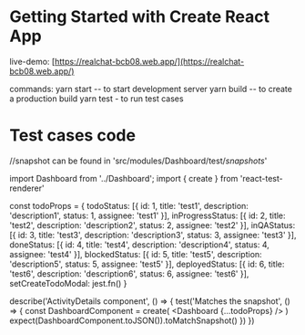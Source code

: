 # Getting Started with Create React App

live-demo: [https://realchat-bcb08.web.app/](https://realchat-bcb08.web.app/)

commands:
yarn start  -- to start development server
yarn build -- to create a production build
yarn test - to run test cases

# Test cases code 


//snapshot can be found in 'src/modules/Dashboard/test/_snapshots_'

import Dashboard from '../Dashboard';
import { create } from 'react-test-renderer'

const todoProps = {
  todoStatus: [{ id: 1, title: 'test1', description: 'description1', status: 1, assignee: 'test1' }],
  inProgressStatus: [{ id: 2, title: 'test2', description: 'description2', status: 2, assignee: 'test2' }],
  inQAStatus: [{ id: 3, title: 'test3', description: 'description3', status: 3, assignee: 'test3' }],
  doneStatus: [{ id: 4, title: 'test4', description: 'description4', status: 4, assignee: 'test4' }],
  blockedStatus: [{ id: 5, title: 'test5', description: 'description5', status: 5, assignee: 'test5' }],
  deployedStatus: [{ id: 6, title: 'test6', description: 'description6', status: 6, assignee: 'test6' }],
  setCreateTodoModal: jest.fn()
}


describe('ActivityDetails component', () => {
  test('Matches the snapshot', () => {
    const DashboardComponent = create(
      <Dashboard {...todoProps} />
    )
    expect(DashboardComponent.toJSON()).toMatchSnapshot()
  })
})



 


